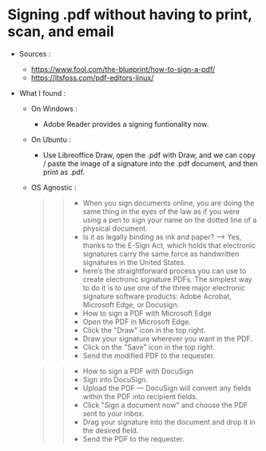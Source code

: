 # Signing .pdf without having to print, scan, and email

- Sources : 
  - https://www.fool.com/the-blueprint/how-to-sign-a-pdf/
  -  https://itsfoss.com/pdf-editors-linux/

- What I found : 

  - On Windows : 
    - Adobe Reader provides a signing funtionality now.

  - On Ubuntu : 
    - Use Libreoffice Draw, open the .pdf with Draw, and we can copy / paste the image of a signature into the .pdf document, and then print as .pdf.
  
  - OS Agnostic : 
    >>- When you sign documents online, you are doing the same thing in the eyes of the law as if you were using a pen to sign your name on the dotted line of a physical document.
    >>- Is it as legally binding as ink and paper? --> Yes, thanks to the E-Sign Act, which holds that electronic signatures carry the same force as handwritten signatures in the United States.
    >>- here’s the straightforward process you can use to create electronic signature PDFs. The simplest way to do it is to use one of the three major electronic signature software products: Adobe Acrobat, Microsoft Edge, or Docusign.
    >>- How to sign a PDF with Microsoft Edge
      >>- Open the PDF in Microsoft Edge.
      >>- Click the "Draw" icon in the top right.
      >>- Draw your signature wherever you want in the PDF.
      >>- Click on the "Save" icon in the top right.
      >>- Send the modified PDF to the requester.
    
    >>- How to sign a PDF with DocuSign
      >>- Sign into DocuSign.
      >>- Upload the PDF — DocuSign will convert any fields within the PDF into recipient fields.
      >>- Click "Sign a document now" and choose the PDF sent to your inbox.
      >>- Drag your signature into the document and drop it in the desired field.
      >>- Send the PDF to the requester.
    >>  
